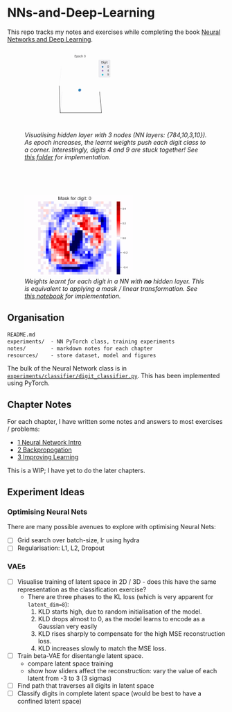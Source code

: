 # NNs-and-Deep-Learning

This repo tracks my notes and exercises while completing the book [Neural Networks and Deep Learning](http://neuralnetworksanddeeplearning.com/index.html).

<figure>
  <img src="./experiments/classifier/latent-space/latent_space.gif"  width="250" alt="weight masks">
  <figcaption><em>Visualising hidden layer with 3 nodes (NN layers: {784,10,3,10}). As epoch increases, the learnt weights push each digit class to a corner. Interestingly, digits 4 and 9 are stuck together! See <a href="./experiments/classifier/latent-space/">this folder</a> for implementation.</em></figcaption>
</figure>

<br/>
<br/>
<br/>

<figure>
  <img src="./resources/figures/digit_weights_mse.gif"  width="250" alt="weight masks">
  <figcaption><em>Weights learnt for each digit in a NN with <b>no</b> hidden layer. This is equivalent to applying a mask / linear transformation. See <a href="./experiments/classifier/chap1-no_hidden_layer-MSE_loss.ipynb">this notebook</a> for implementation.</em></figcaption>
</figure>

## Organisation

```
README.md
experiments/  - NN PyTorch class, training experiments
notes/        - markdown notes for each chapter
resources/    - store dataset, model and figures
```

The bulk of the Neural Network class is in [`experiments/classifier/digit_classifier.py`](experiments/classifier/digit_classifier.py). This has been implemented using PyTorch. 

## Chapter Notes

For each chapter, I have written some notes and answers to most exercises / problems:

- [1 Neural Network Intro](<notes/1 NNs Intro.md>)
- [2 Backpropogation](<notes/2 Backpropogation.md>)
- [3 Improving Learning](<notes/3 Improving Learning.md>)

This is a WIP; I have yet to do the later chapters.

## Experiment Ideas

### Optimising Neural Nets

There are many possible avenues to explore with optimising Neural Nets:

- [ ] Grid search over batch-size, lr using hydra
- [ ] Regularisation: L1, L2, Dropout

### VAEs

- [ ] Visualise training of latent space in 2D / 3D - does this have the same representation as the classification exercise?
  - There are three phases to the KL loss (which is very apparent for `latent_dim=8`):
    1. KLD starts high, due to random initialisation of the model.
    2. KLD drops almost to 0, as the model learns to encode as a Gaussian very easily
    3. KLD rises sharply to compensate for the high MSE reconstruction loss. 
    4. KLD increases slowly to match the MSE loss.
- [ ] Train beta-VAE for disentangle latent space.
  - compare latent space training
  - show how sliders affect the reconstruction: vary the value of each latent from -3 to 3 (3 sigmas)
- [ ] Find path that traverses all digits in latent space
- [ ] Classify digits in complete latent space (would be best to have a confined latent space)